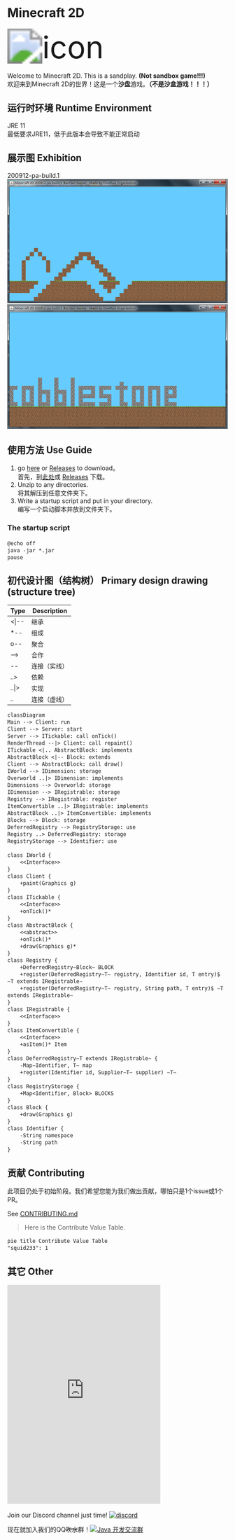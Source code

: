<!--<style>
    .mask {
        background-color: black;
        color: black;
        transition: background-color 0.5s color 0.5s;
    }
    .mask:hover {
        background-color: none;
        color: none;
    }
</style>-->

# Minecraft 2D
<img src="icon.png" alt="icon" style="zoom:500%;" />

Welcome to Minecraft 2D. This is a sandplay. **(Not sandbox game!!!)**  
欢迎来到Minecraft 2D的世界！这是一个**沙盘**游戏。**（不是沙盒游戏！！！）**

## 运行时环境 Runtime Environment
JRE 11  
最低要求JRE11，低于此版本会导致不能正常启动

## 展示图 Exhibition
200912-pa-build.1  
![200912-build1-0](/img/200912-1-0.png)![200912-build1-1](img/200912-1-1.png)

## 使用方法 Use Guide
1. go [here](/archives) or [Releases](https://github.com/Over-Run/Minecraft2D/releases) to download。  
首先，到[此处](/archives)或 [Releases](https://github.com/Over-Run/Minecraft2D/releases) 下载。
2. Unzip to any directories.  
将其解压到任意文件夹下。
3. Write a startup script and put in your directory.  
编写一个启动脚本并放到文件夹下。

### The startup script
```batch
@echo off
java -jar *.jar
pause
```

## 初代设计图（结构树） Primary design drawing (structure tree)
| Type  | Description  |
| ----- | ------------ |
| <\|-- | 继承         |
| \*--   | 组成         |
| o--   | 聚合         |
| -->   | 合作         |
| --    | 连接（实线） |
| ..>   | 依赖         |
| ..\|> | 实现         |
| ..    | 连接（虚线） |
```mermaid
classDiagram
Main --> Client: run
Client --> Server: start
Server --> ITickable: call onTick()
RenderThread --|> Client: call repaint()
ITickable <|.. AbstractBlock: implements
AbstractBlock <|-- Block: extends
Client --> AbstractBlock: call draw()
IWorld --> IDimension: storage
Overworld ..|> IDimension: implements
Dimensions --> Overworld: storage
IDimension --> IRegistrable: storage
Registry --> IRegistrable: register
ItemConvertible ..|> IRegistrable: implements
AbstractBlock ..|> ItemConvertible: implements
Blocks --> Block: storage
DeferredRegistry --> RegistryStorage: use
Registry ..> DeferredRegistry: storage
RegistryStorage --> Identifier: use

class IWorld {
    <<Interface>>
}
class Client {
    +paint(Graphics g)
}
class ITickable {
    <<Interface>>
    +onTick()*
}
class AbstractBlock {
    <<abstract>>
    +onTick()*
    +draw(Graphics g)*
}
class Registry {
    +DeferredRegistry~Block~ BLOCK
    +register(DeferredRegistry~T~ registry, Identifier id, T entry)$ ~T extends IRegistrable~
    +register(DeferredRegistry~T~ registry, String path, T entry)$ ~T extends IRegistrable~
}
class IRegistrable {
    <<Interface>>
}
class ItemConvertible {
    <<Interface>>
    +asItem()* Item
}
class DeferredRegistry~T extends IRegistrable~ {
    -Map~Identifier, T~ map
    +register(Identifier id, Supplier~T~ supplier) ~T~
}
class RegistryStorage {
    +Map<Identifier, Block> BLOCKS
}
class Block {
    +draw(Graphics g)
}
class Identifier {
    -String namespace
    -String path
}
```

## 贡献 Contributing
此项目仍处于初始阶段。我们希望您能为我们做出贡献，哪怕只是1个issue或1个PR。

See [CONTRIBUTING.md](CONTRIBUTING.md)

> Here is the Contribute Value Table.

```mermaid
pie title Contribute Value Table
"squid233": 1
```

## 其它 Other
<iframe src="https://discord.com/widget?id=751804389718753421&theme=dark" width="350" height="500" allowtransparency="true" frameborder="0" sandbox="allow-popups allow-popups-to-escape-sandbox allow-same-origin allow-scripts"></iframe>

Join our Discord channel just time! [![discord](https://img.shields.io/discord/751804389718753421)](https://discord.gg/ydYzTKV)

现在就加入我们的QQ<span class="mask" title="你知道的太多了"><s>吹水</s></span>群！<a target="_blank" href="https://qm.qq.com/cgi-bin/qm/qr?k=efwa2cjVSs-S_UorWELGd45SPTJBTGV6&jump_from=webapi"><img border="0" src="//pub.idqqimg.com/wpa/images/group.png" alt="Java 开发交流群" title="Java 开发交流群"></a>

